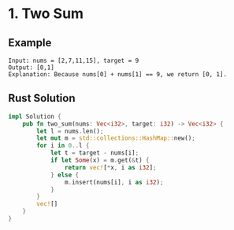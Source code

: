 <script setup>
import P1 from '../../../../../src/components/P1.vue'
</script>

# 1. Two Sum

## Example

```
Input: nums = [2,7,11,15], target = 9
Output: [0,1]
Explanation: Because nums[0] + nums[1] == 9, we return [0, 1].
```

<P1 />

## Rust Solution

```rust
impl Solution {
    pub fn two_sum(nums: Vec<i32>, target: i32) -> Vec<i32> {
        let l = nums.len();
        let mut m = std::collections::HashMap::new();
        for i in 0..l {
            let t = target - nums[i];
            if let Some(x) = m.get(&t) {
                return vec![*x, i as i32];
            } else {
                m.insert(nums[i], i as i32);
            }
        }
        vec![]
    }
}
```
